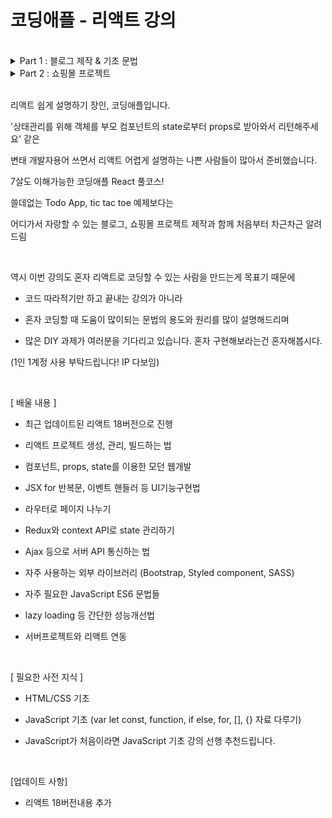 # 코딩애플 - 리액트 강의

<br>

<details>
<summary>Part 1 : 블로그 제작 & 기초 문법</summary>

- [x] React 배우기 전에 쓰는 이유부터 알아야  
- [x] 리액트 React 설치와 개발환경 셋팅  
- [x] 리액트에서 레이아웃 만들 때 쓰는 JSX 문법 3개  
- [x] 중요한 데이터는 변수말고 state에 담습니다  
- [x] 버튼에 기능개발을 해보자 & 리액트 state변경하는 법  
- [x] array, object state 변경하는 법  
- [x] Component : 많은 div들을 한 단어로 줄이고 싶으면  
- [x] 리액트 환경에서 동적인 UI 만드는 법 (모달창만들기)  
- [x] map : 많은 div들을 반복문으로 줄이고 싶은 충동이 들 때  
- [x] 자식이 부모의 state 가져다쓰고 싶을 때는 props  
- [x] props를 응용한 상세페이지 만들기  
- [x] input 1 : 사용자가 입력한 글 다루기  
- [x] input 다루기 2 : 블로그 글발행 기능 만들기  
- [x] class를 이용한 옛날 React 문법  
- [x] 만든 리액트 사이트 build & Github Pages로 배포해보기

<br>

</details>

<details>
<summary>Part 2 : 쇼핑몰 프로젝트</summary>

- [x] 새로운 프로젝트 생성 & Bootstrap 사용하기  
- [x] 이미지 넣는 법 & public 폴더 이용하기  
- [x] 코드 길어지면 import export 하면 됩니다  
- [x] 저번시간 숙제 해설 (Card 컴포넌트 만들기)  
- [x] 리액트 라우터 1 : 셋팅이랑 기본 라우팅  
- [x] 리액트 라우터 2 : navigate, nested routes, outlet  
- [ ] 리액트 라우터 3 : URL 파라미터로 상세페이지 100개 만들기  
- [ ] styled-components 쓰면 CSS 파일 없어도 되는데  
- [ ] Lifecycle과 useEffect 1  
- [ ] Lifecycle과 useEffect 2  
- [ ] 리액트에서 서버와 통신하려면 ajax 1  
- [ ] 리액트에서 서버와 통신하려면 ajax 2 : post, fetch  
- [ ] 리액트에서 탭 UI 만들기  
- [ ] 멋있게 컴포넌트 전환 애니메이션 주는 법 (transition)  
- [ ] props 싫으면 Context API 써도 됩니다  
- [ ] 장바구니 페이지 만들기 & Redux 1 : Redux Toolkit 설치  
- [ ] Redux 2 : store에 state 보관하고 쓰는 법  
- [ ] Redux 3 : store의 state 변경하는 법  
- [ ] Redux 4 : state가 object/array일 경우 변경하는 법  
- [ ] Redux 5 : 장바구니 기능 만들기 숙제 & 응용문제  
- [ ] 리액트에서 자주쓰는 if문 작성패턴 5개  
- [ ] localStorage로 만드는 최근 본 상품 기능 1  
- [ ] localStorage로 만드는 최근 본 상품 기능 2  
- [ ] 실시간 데이터가 중요하면 react-query  
- [ ] 성능개선 1 : 개발자도구 & lazy import  
- [ ] 성능개선 2 : 재렌더링 막는 memo, useMemo  
- [ ] 성능개선 3 : useTransition, useDeferredValue  
- [ ] PWA 셋팅해서 앱으로 발행하기 (모바일앱인척하기)  
- [ ] state 변경함수 사용할 때 주의점 : async  
- [ ] custom hook으로 코드 재사용하기  
- [ ] Node+Express 서버와 React 연동하려면  
- [ ] React 강의 나가는 말  

</details>

<br>
 
리액트 쉽게 설명하기 장인, 코딩애플입니다.

'상태관리를 위해 객체를 부모 컴포넌트의 state로부터 props로 받아와서 리턴해주세요' 같은

변태 개발자용어 쓰면서 리액트 어렵게 설명하는 나쁜 사람들이 많아서 준비했습니다.

7살도 이해가능한 코딩애플 React 풀코스!

쓸데없는 Todo App, tic tac toe 예제보다는

어디가서 자랑할 수 있는 블로그, 쇼핑몰 프로젝트 제작과 함께 처음부터 차근차근 알려드림 

<br>

역시 이번 강의도 혼자 리액트로 코딩할 수 있는 사람을 만드는게 목표기 때문에

- 코드 따라적기만 하고 끝내는 강의가 아니라

- 혼자 코딩할 때 도움이 많이되는 문법의 용도와 원리를 많이 설명해드리며

- 많은 DIY 과제가 여러분을 기다리고 있습니다. 혼자 구현해보라는건 혼자해봅시다.

(1인 1계정 사용 부탁드립니다! IP 다보임)

<br>

[ 배울 내용 ]

- 최근 업데이트된 리액트 18버전으로 진행 

- 리액트 프로젝트 생성, 관리, 빌드하는 법

- 컴포넌트, props, state를 이용한 모던 웹개발 

- JSX for 반복문, 이벤트 핸들러 등 UI기능구현법

- 라우터로 페이지 나누기

- Redux와 context API로 state 관리하기

- Ajax 등으로 서버 API 통신하는 법

- 자주 사용하는 외부 라이브러리 (Bootstrap, Styled component, SASS)

- 자주 필요한 JavaScript ES6 문법들

- lazy loading 등 간단한 성능개선법

- 서버프로젝트와 리액트 연동

<br>

[ 필요한 사전 지식 ]

- HTML/CSS 기초 

- JavaScript 기초 (var let const, function, if else, for, [], {} 자료 다루기)

- JavaScript가 처음이라면 JavaScript 기초 강의 선행 추천드립니다. 

<br>

[업데이트 사항]

- 리액트 18버전내용 추가
